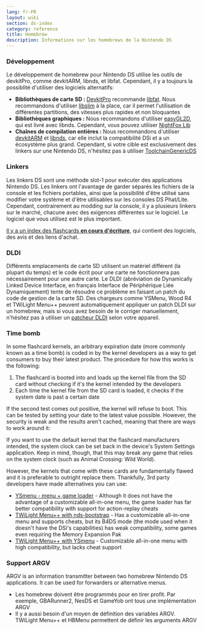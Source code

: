 ```yaml
---
lang: fr-FR
layout: wiki
section: ds-index
category: reference
title: Homebrew
description: Informations sur les homebrews de la Nintendo DS
---
```


### Développement

Le développement de homebrew pour Nintendo DS utilise les outils de devkitPro, comme devkitARM, libnds, et libfat. Cependant, il y a toujours la possiblité d'utiliser des logiciels alternatifs:

- **Bibliothèques de carte SD :** [DevkitPro](https://devkitpro.org/) recommande [libfat](https://github.com/devkitPro/libfat). Nous recommandons d'utiliser [libslim](https://github.com/DS-Homebrew/libslim/) à la place, car il permet l'utilisation de différentes partitions, des vitesses plus rapides et non bloquantes
- **Bibliothèques graphiques :** Nous recommandons d'utiliser [easyGL2D](http://rel.phatcode.net/junk.php?id=117), qui est livré avec libnds. Cependant, vous pouvez utiliser [NightFox Lib](https://github.com/knightfox75/nds_nflib)
- **Chaînes de compilation entières :** Nous recommandons d'utiliser [devkitARM](https://devkitpro.org/wiki/Getting_Started) et [libnds](https://libnds.devkitpro.org/), car elle inclut la compatibilité DSi et a un écosystème plus grand. Cependant, si votre cible est exclusivement des linkers sur une Nintendo DS, n'hésitez pas à utiliser [ToolchainGenericDS](https://bitbucket.org/Coto88/toolchaingenericds)

### Linkers

Les linkers DS sont une méthode slot-1 pour exécuter des applications Nintendo DS. Les linkers ont l'avantage de garder séparés les fichiers de la console et les fichiers portables, ainsi que la possibilité d'être utilisé sans modifier votre système et d'être utilisables sur les consoles DS Phat/Lite. Cependant, contrairement au modding sur la console, il y a plusieurs linkers sur le marché, chacune avec des exigences différentes sur le logiciel. Le logiciel que vous utilisez est le plus important.

[Il y a un index des flashcards **en cours d'écriture**](https://nightyoshi370.github.io/mm-github-pages-starter/), qui contient des logiciels, des avis et des liens d'achat.

### DLDI

Différents emplacements de carte SD utilisent un matériel différent (la plupart du temps) et le code écrit pour une carte ne fonctionnera pas nécessairement pour une autre carte. Le DLDI (abréviation de Dynamically Linked Device Interface, en français Interface de Périphérique Liée Dynamiquement) tente de résoudre ce problème en faisant un patch du code de gestion de la carte SD. Des chargeurs comme YSMenu, Wood R4 et TWiLight Menu++ peuvent automatiquement appliquer un patch DLDI sur un homebrew, mais si vous avez besoin de le corriger manuellement, n'hésitez pas à utiliser un [patcheur DLDI](https://www.chishm.com/DLDI#tools) selon votre appareil.

### Time bomb

In some flashcard kernels, an arbitrary expiration date (more commonly known as a time bomb) is coded in by the kernel developers as a way to get consumers to buy their latest product. The procedure for how this works is the following:

1. The flashcard is booted into and loads up the kernel file from the SD card without checking if it's the kernel intended by the developers
1. Each time the kernel file from the SD card is loaded, it checks if the system date is past a certain date

If the second test comes out positive, the kernel will refuse to boot. This can be tested by setting your date to the latest value possible. However, the security is weak and the results aren't cached, meaning that there are ways to work around it:

If you want to use the default kernel that the flashcard manufacturers intended, the system clock can be set back in the device's System Settings application. Keep in mind, though, that this may break any game that relies on the system clock (such as Animal Crossing: Wild World).

However, the kernels that come with these cards are fundamentally flawed and it is preferable to outright replace them. Thankfully, 3rd party developers have made alternatives you can use:

- [YSmenu - menu + game loader](https://www.dropbox.com/sh/egadrhxj8gimu5t/AACv2KqWmeXEHkxoYRluobxha?dl=0) - Although it does not have the advantage of a customizable all-in-one menu, the game loader has far better compatibility with support for action-replay cheats
- [TWiLight Menu++ with nds-bootstrap](/twilightmenu/installing-flashcard) - Has a customizable all-in-one menu and supports cheats, but its B4DS mode (the mode used when it doesn't have the DSi's capabilities) has weak compatibility, some games even requiring the Memory Expansion Pak
- [TWiLight Menu++ with YSmenu](/twilightmenu/installing-flashcard) - Customizable all-in-one menu with high compatibility, but lacks cheat support

### Support ARGV
ARGV is an information transmitter between two homebrew Nintendo DS applications. It can be used for forwarders or alternative menus.

- Les homebrew doivent être programmés pour en tirer profit. Par exemple, GBARunner2, NesDS et GameYob ont tous une implémentation ARGV
- Il y a aussi besoin d'un moyen de définition des variables ARGV. TWiLight Menu++ et HBMenu permettent de définir les arguments ARGV
